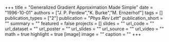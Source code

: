 +++
title = "Generalized Gradient Approximation Made Simple"
date = "1996-10-01"
authors = ["J. P. Perdew","K. Burke","M. Ernzerhof"]
tags = []
publication_types = ["2"]
publication = "_Phys Rev Lett_"
publication_short = ""
summary = ""
featured = false
projects = []
slides = ""
url_code = ""
url_dataset = ""
url_poster = ""
url_slides = ""
url_source = ""
url_video = ""
math = true
highlight = true
[image]
image = ""
caption = ""
+++

